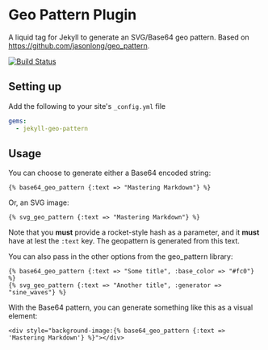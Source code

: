 # Geo Pattern Plugin

A liquid tag for Jekyll to generate an SVG/Base64 geo pattern. Based on https://github.com/jasonlong/geo_pattern.

[![Build Status](https://travis-ci.org/gjtorikian/jekyll-geo-pattern.png?branch=master)](https://travis-ci.org/gjtorikian/jekyll-geo-pattern)

## Setting up

Add the following to your site's `_config.yml` file

```yml
gems:
  - jekyll-geo-pattern
```

## Usage

You can choose to generate either a Base64 encoded string:

```
{% base64_geo_pattern {:text => "Mastering Markdown"} %}
```

Or, an SVG image:

```
{% svg_geo_pattern {:text => "Mastering Markdown"} %}
```

Note that you **must** provide a rocket-style hash as a parameter, and it **must**
have at lest the `:text` key. The geopattern is generated from this text.

You can also pass in the other options from the geo_pattern library:

```
{% base64_geo_pattern {:text => "Some title", :base_color => "#fc0"} %}
{% svg_geo_pattern {:text => "Another title", :generator => "sine_waves"} %}
```

With the Base64 pattern, you can generate something like this as a visual element:

```
<div style="background-image:{% base64_geo_pattern {:text => 'Mastering Markdown'} %}"></div>
```
